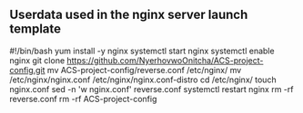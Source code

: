 ## Userdata used in the nginx server launch template
#!/bin/bash
yum install -y nginx
systemctl start nginx
systemctl enable nginx
git clone https://github.com/NyerhovwoOnitcha/ACS-project-config.git
mv ACS-project-config/reverse.conf /etc/nginx/
mv /etc/nginx/nginx.conf /etc/nginx/nginx.conf-distro
cd /etc/nginx/
touch nginx.conf
sed -n 'w nginx.conf' reverse.conf
systemctl restart nginx
rm -rf reverse.conf
rm -rf ACS-project-config